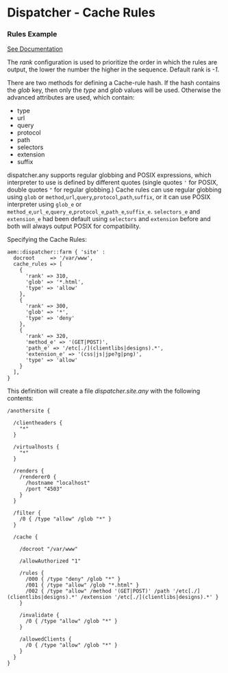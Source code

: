 # Dispatcher - Cache Rules

### Rules Example

[See Documentation](https://docs.adobe.com/docs/en/dispatcher/disp-config.html#Specifying%20the%20Documents%20to%20Cache)

The *rank* configuration is used to prioritize the order in which the rules are output, the lower the number the higher in the sequence. Default rank is *-1*.


There are two methods for defining a Cache-rule hash. If the hash contains the _glob_ key, then only the _type_ and _glob_ values will be used. Otherwise the advanced attributes are used, which contain:

  * type
  * url
  * query
  * protocol
  * path
  * selectors
  * extension
  * suffix

dispatcher.any supports regular globbing and POSIX expressions, which interpreter to use is defined by different quotes (single quotes `'` for POSIX, double quotes `"` for regular globbing.)  Cache rules can use regular globbing using `glob` or `method`,`url`,`query`,`protocol`,`path`,`suffix`, or it can use POSIX interpreter using `glob_e` or `method_e`,`url_e`,`query_e`,`protocol_e`,`path_e`,`suffix_e`. `selectors_e` and `extension_e` had been default using `selectors` and `extension` before and both will always output POSIX for compatibility.

Specifying the Cache Rules:

~~~ puppet
aem::dispatcher::farm { 'site' :
  docroot     => '/var/www',
  cache_rules => [
    {
      'rank' => 310,
      'glob' => '*.html',
      'type' => 'allow'
    },
    {
      'rank' => 300,
      'glob' => '*',
      'type' => 'deny'
    },
    {
      'rank' => 320,
      'method_e' => '(GET|POST)',
      'path_e' => '/etc[./](clientlibs|designs).*',
      'extension_e' => '(css|js|jpe?g|png)',
      'type' => 'allow'
    }
  ],
}
~~~

This definition will create a file *dispatcher.site.any* with the following contents:

~~~
/anothersite {

  /clientheaders {
    "*"
  }

  /virtualhosts {
    "*"
  }

  /renders {
    /renderer0 {
      /hostname "localhost"
      /port "4503"
    }
  }

  /filter {
    /0 { /type "allow" /glob "*" }
  }

  /cache {

    /docroot "/var/www"

    /allowAuthorized "1"

    /rules {
      /000 { /type "deny" /glob "*" }
      /001 { /type "allow" /glob "*.html" }
      /002 { /type "allow" /method '(GET|POST)' /path '/etc[./](clientlibs|designs).*' /extension '/etc[./](clientlibs|designs).*' }
    }

    /invalidate {
      /0 { /type "allow" /glob "*" }
    }

    /allowedClients {
      /0 { /type "allow" /glob "*" }
    }
  }
}
~~~
